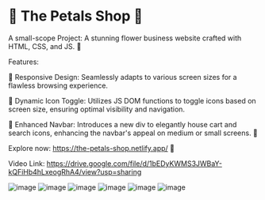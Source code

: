 #  🌺 The Petals Shop 🌺

A small-scope Project: A stunning flower business website crafted with HTML, CSS, and JS. 🌺

Features:

🔹 Responsive Design: Seamlessly adapts to various screen sizes for a flawless browsing experience.

🔹 Dynamic Icon Toggle: Utilizes JS DOM functions to toggle icons based on screen size, ensuring optimal visibility and navigation.

🔹 Enhanced Navbar: Introduces a new div to elegantly house cart and search icons, enhancing the navbar's appeal on medium or small screens. 💐

Explore now: https://the-petals-shop.netlify.app/ 🔗

Video Link: https://drive.google.com/file/d/1bEDyKWMS3JWBaY-kQFiHb4hLxeogRhA4/view?usp=sharing

![image](https://github.com/FatimaShehzadKhan/The-Petals-Shop/assets/78612041/de69f609-ae2d-4e86-a974-e3fd63ab9f8a)
![image](https://github.com/FatimaShehzadKhan/The-Petals-Shop/assets/78612041/e866e629-6dff-4c4b-94f8-55ca5c311a5e)
![image](https://github.com/FatimaShehzadKhan/The-Petals-Shop/assets/78612041/3ffcd8ff-b371-40bb-a091-11fc14f71f68)
![image](https://github.com/FatimaShehzadKhan/The-Petals-Shop/assets/78612041/a53641b2-7467-4151-b5f3-530232b24d49)
![image](https://github.com/FatimaShehzadKhan/The-Petals-Shop/assets/78612041/c752ee09-c027-4423-8081-7c7e36aab003)
![image](https://github.com/FatimaShehzadKhan/The-Petals-Shop/assets/78612041/7c132640-8662-4a94-8655-8bdf9e029c09)

